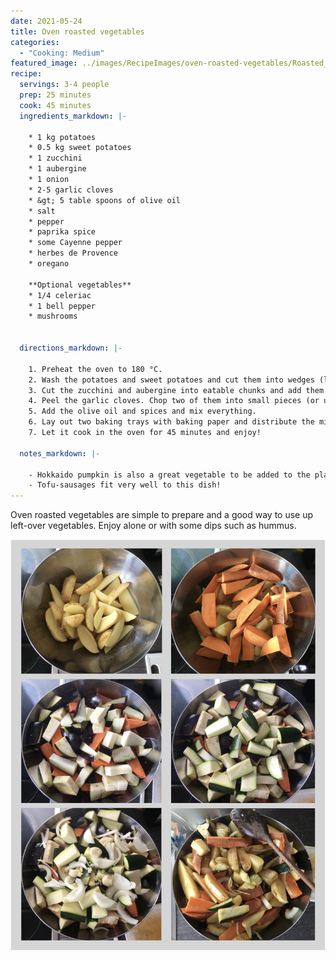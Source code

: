 ```yaml
---
date: 2021-05-24
title: Oven roasted vegetables
categories:
  - "Cooking: Medium"
featured_image: ../images/RecipeImages/oven-roasted-vegetables/Roasted_vegetables.jpeg
recipe:
  servings: 3-4 people
  prep: 25 minutes
  cook: 45 minutes
  ingredients_markdown: |-

    * 1 kg potatoes
    * 0.5 kg sweet potatoes
    * 1 zucchini
    * 1 aubergine
    * 1 onion
    * 2-5 garlic cloves
    * &gt; 5 table spoons of olive oil
    * salt
    * pepper
    * paprika spice
    * some Cayenne pepper
    * herbes de Provence
    * oregano

    **Optional vegetables**
    * 1/4 celeriac
    * 1 bell pepper
    * mushrooms
   
  
  directions_markdown: |-

    1. Preheat the oven to 180 °C.
    2. Wash the potatoes and sweet potatoes and cut them into wedges (leave the skin on). Put them into a big pot.
    3. Cut the zucchini and aubergine into eatable chunks and add them to the mixture. Cut the onion into big rings and add it as well.
    4. Peel the garlic cloves. Chop two of them into small pieces (or use a garlic press) and if you like garlic, add the other cloves to the mixture as a whole.
    5. Add the olive oil and spices and mix everything.
    6. Lay out two baking trays with baking paper and distribute the mixture on them. 
    7. Let it cook in the oven for 45 minutes and enjoy!

  notes_markdown: |-

    - Hokkaido pumpkin is also a great vegetable to be added to the plate. In this case, leave out the sweet potatoes to avoid having to many sweet vegetables in the mixture.
    - Tofu-sausages fit very well to this dish!
---
```


Oven roasted vegetables are simple to prepare and a good way to use up left-over vegetables. Enjoy alone or with some dips such as hummus.

![Oven-roasted-vegetables](../images/RecipeImages/oven-roasted-vegetables/Roasted_vegetables_stepbystep.png)